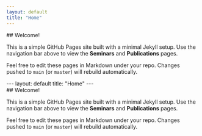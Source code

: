 ```yaml
---
layout: default
title: "Home"
---
```


<div class="main‐content‐page">
  ## Welcome!

  This is a simple GitHub Pages site built with a minimal Jekyll setup. Use the navigation bar above to view the **Seminars** and **Publications** pages.

  Feel free to edit these pages in Markdown under your repo. Changes pushed to `main` (or `master`) will rebuild automatically.
</div>
---
layout: default
title: "Home"
---

<div class="main‐content‐page">
  ## Welcome!

  This is a simple GitHub Pages site built with a minimal Jekyll setup. Use the navigation bar above to view the **Seminars** and **Publications** pages.

  Feel free to edit these pages in Markdown under your repo. Changes pushed to `main` (or `master`) will rebuild automatically.
</div>
